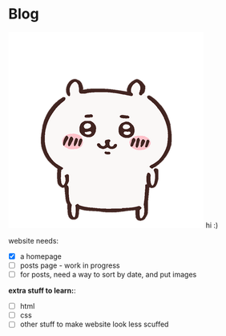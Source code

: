 # Blog 
![chiikawaimage](https://github.com/shiyingwucl/githubpage-blog/blob/main/images/chiikawa.png) hi :)



website needs:

- [x] a homepage
- [ ] posts page - work in progress
- [ ] for posts, need a way to sort by date, and put images

**extra stuff to learn:**: 
- [ ] html
- [ ] css
- [ ] other stuff to make website look less scuffed
